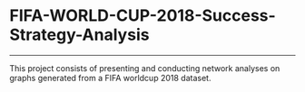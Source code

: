 # FIFA-WORLD-CUP-2018-Success-Strategy-Analysis
---
This project consists of presenting and conducting network analyses on graphs generated from a FIFA worldcup 2018 dataset.
